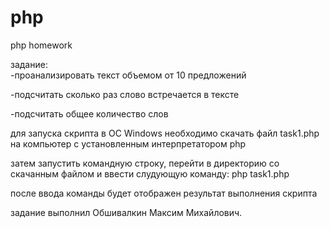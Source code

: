 # php
php homework

задание:  
-проанализировать текст объемом от 10 предложений

-подсчитать сколько раз слово встречается в тексте

-подсчитать общее количество слов
          
для запуска скрипта в ОС Windows  необходимо скачать файл task1.php на компьютер с установленным интерпретатором php

затем запустить командную строку, перейти в директорию со скачанным файлом и ввести слудующую команду: php task1.php

после ввода команды будет отображен результат выполнения скрипта

задание выполнил Обшивалкин Максим Михайлович.
